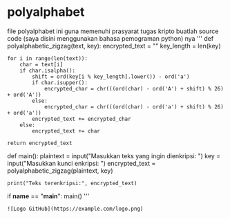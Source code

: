 # polyalphabet
file polyalphabet ini guna memenuhi prasyarat tugas kripto
buatlah source code (saya disini menggunakan bahasa pemograman python) nya
'''
def polyalphabetic_zigzag(text, key):
    encrypted_text = ""
    key_length = len(key)
    
    for i in range(len(text)):
        char = text[i]
        if char.isalpha():
            shift = ord(key[i % key_length].lower()) - ord('a')
            if char.isupper():
                encrypted_char = chr(((ord(char) - ord('A') + shift) % 26) + ord('A'))
            else:
                encrypted_char = chr(((ord(char) - ord('a') + shift) % 26) + ord('a'))
            encrypted_text += encrypted_char
        else:
            encrypted_text += char
    
    return encrypted_text

def main():
    plaintext = input("Masukkan teks yang ingin dienkripsi: ")
    key = input("Masukkan kunci enkripsi: ")
    encrypted_text = polyalphabetic_zigzag(plaintext, key)
    
    print("Teks terenkripsi:", encrypted_text)

if __name__ == "__main__":
    main()
    '''


    ![Logo GitHub](https://example.com/logo.png)
